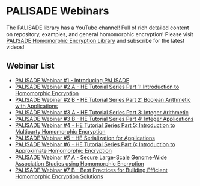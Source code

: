 PALISADE Webinars
=================

The PALISADE library has a YouTube channel! Full of rich detailed content on repository, examples, and general homomorphic encryption! Please visit [PALISADE Homomorphic Encryption Library](https://www.youtube.com/channel/UC1qByOsQina1rpZ8AGl5TZw) and subscribe for the latest videos!

Webinar List
------------

- [PALISADE Webinar #1 - Introducing PALISADE](https://youtu.be/FLGeMd3eiQY)
- [PALISADE Webinar #2 A - HE Tutorial Series Part 1: Introduction to Homomorphic Encryption](https://youtu.be/rMDoZdH53ZM)
- [PALISADE Webinar #2 B - HE Tutorial Series Part 2: Boolean Arithmetic with Applications](https://youtu.be/aKcf5vd8lLs)
- [PALISADE Webinar #3 A - HE Tutorial Series Part 3: Integer Arithmetic](https://youtu.be/1a7yxnLj4PE)
- [PALISADE Webinar #3 B - HE Tutorial Series Part 4: Integer Applications](https://youtu.be/7Rpeb1YNSRs)
- [PALISADE Webinar #4 - HE Tutorial Series Part 5: Introduction to Multiparty Homomorphic Encryption](https://youtu.be/9Fa6rFUyQ_w)
- [PALISADE Webinar #5 - HE Serialization for Applications](https://youtu.be/-2zaJ2C4Guo)
- [PALISADE Webinar #6 - HE Tutorial Series Part 6: Introduction to Approximate Homomorphic Encryption](https://youtu.be/_s1B128sqaI)
- [PALISADE Webinar #7 A - Secure Large-Scale Genome-Wide Association Studies using Homomorphic Encryption](https://youtu.be/rTmL1Iaoslo)
- [PALISADE Webinar #7 B - Best Practices for Building Efficient Homomorphic Encryption Solutions](https://youtu.be/oxJGOhqLd-E)
